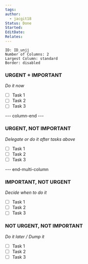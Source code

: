 ```yaml
---
tags: 
author:
  - jacgit18
Status: Done
Started: 
EditDate: 
Relates:
---
```


```start-multi-column
ID: ID_unjj
Number of Columns: 2
Largest Column: standard
Border: disabled 
```

### URGENT + IMPORTANT
*Do it now*
- [ ] Task 1
- [ ] Task 2
- [ ] Task 3

--- column-end ---

### URGENT, NOT IMPORTANT
*Delegate or do it after tasks above*
- [ ] Task 1
- [ ] Task 2
- [ ] Task 3

--- end-multi-column


### IMPORTANT, NOT URGENT
*Decide when to do it*
- [ ] Task 1
- [ ] Task 2
- [ ] Task 3

### NOT URGENT, NOT IMPORTANT
*Do it later / Dump it*
- [ ] Task 1
- [ ] Task 2
- [ ] Task 3